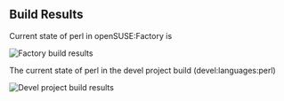 
## Build Results

Current state of perl in openSUSE:Factory is

![Factory build results](https://br.opensuse.org/status/openSUSE:Factory/perl-Path-Tiny/standard)

The current state of perl in the devel project build (devel:languages:perl)

![Devel project build results](https://br.opensuse.org/status/devel:languages:perl/perl-Path-Tiny)



